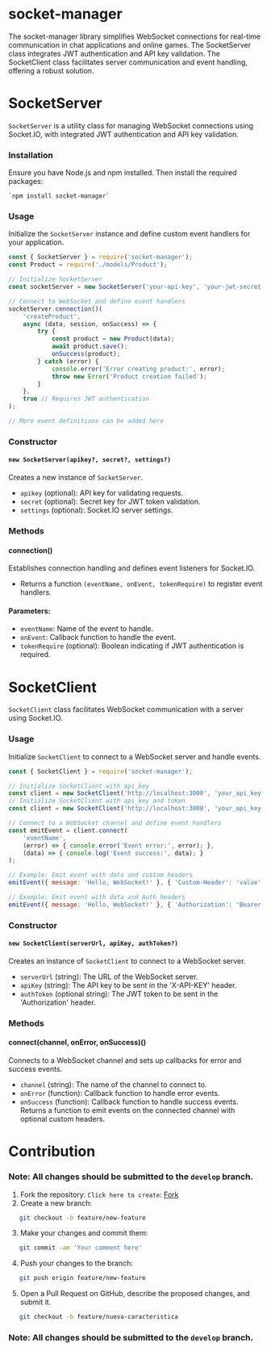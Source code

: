# socket-manager
The socket-manager library simplifies WebSocket connections for real-time communication in chat applications and online games. The SocketServer class integrates JWT authentication and API key validation. The SocketClient class facilitates server communication and event handling, offering a robust solution.

# SocketServer
`SocketServer` is a utility class for managing WebSocket connections using Socket.IO, with integrated JWT authentication and API key validation.

### Installation
Ensure you have Node.js and npm installed. Then install the required packages:

    `npm install socket-manager`

### Usage
Initialize the `SocketServer` instance and define custom event handlers for your application.

```javascript
const { SocketServer } = require('socket-manager');
const Product = require('./models/Product');

// Initialize SocketServer
const socketServer = new SocketServer('your-api-key', 'your-jwt-secret');

// Connect to WebSocket and define event handlers
socketServer.connection()(
    'createProduct',
    async (data, session, onSuccess) => {
        try {
            const product = new Product(data);
            await product.save();
            onSuccess(product);
        } catch (error) {
            console.error('Error creating product:', error);
            throw new Error('Product creation failed');
        }
    },
    true // Requires JWT authentication
);

// More event definitions can be added here
```
### Constructor
#### `new SocketServer(apikey?, secret?, settings?)`
Creates a new instance of `SocketServer`.

- `apikey` (optional): API key for validating requests.
- `secret` (optional): Secret key for JWT token validation.
- `settings` (optional): Socket.IO server settings.

### Methods
#### connection()
Establishes connection handling and defines event listeners for Socket.IO.

- Returns a function `(eventName, onEvent, tokenRequire)` to register event handlers.
#### Parameters:
- `eventName`: Name of the event to handle.
- `onEvent`: Callback function to handle the event.
- `tokenRequire` (optional): Boolean indicating if JWT authentication is required.

# SocketClient
`SocketClient` class facilitates WebSocket communication with a server using Socket.IO.

### Usage
Initialize `SocketClient` to connect to a WebSocket server and handle events.

```javascript
const { SocketClient } = require('socket-manager');

// Initialize SocketClient with api_key
const client = new SocketClient('http://localhost:3000', 'your_api_key');
// Initialize SocketClient with api_key and token
const client = new SocketClient('http://localhost:3000', 'your_api_key', 'your_auth_token');

// Connect to a WebSocket channel and define event handlers
const emitEvent = client.connect(
    'eventName',
    (error) => { console.error('Event error:', error); },
    (data) => { console.log('Event success:', data); }
);

// Example: Emit event with data and custom headers
emitEvent({ message: 'Hello, WebSocket!' }, { 'Custom-Header': 'value' });

// Example: Emit event with data and Auth headers
emitEvent({ message: 'Hello, WebSocket!' }, { 'Authorization': 'Bearer your_auth_token' });

```
### Constructor
#### `new SocketClient(serverUrl, apiKey, authToken?)`
Creates an instance of `SocketClient` to connect to a WebSocket server.

- `serverUrl` (string): The URL of the WebSocket server.
- `apiKey` (string): The API key to be sent in the 'X-API-KEY' header.
- `authToken` (optional string): The JWT token to be sent in the 'Authorization' header.

### Methods
#### connect(channel, onError, onSuccess)()
Connects to a WebSocket channel and sets up callbacks for error and success events.

- `channel` (string): The name of the channel to connect to.
- `onError` (function): Callback function to handle error events.
- `onSuccess` (function): Callback function to handle success events.
Returns a function to emit events on the connected channel with optional custom headers.

# Contribution

### Note: All changes should be submitted to the `develop` branch.

1. Fork the repository:
`Click here to create`: [Fork](https://github.com/lemur-ink/socket-manager/fork)
2. Create a new branch:
```bash
   git checkout -b feature/new-feature
```
3. Make your changes and commit them:
```bash
   git commit -am 'Your comment here'
```
4. Push your changes to the branch:
```bash
   git push origin feature/new-feature
```
5. Open a Pull Request on GitHub, describe the proposed changes, and submit it.
```bash
   git checkout -b feature/nueva-caracteristica
```

### Note: All changes should be submitted to the `develop` branch.
